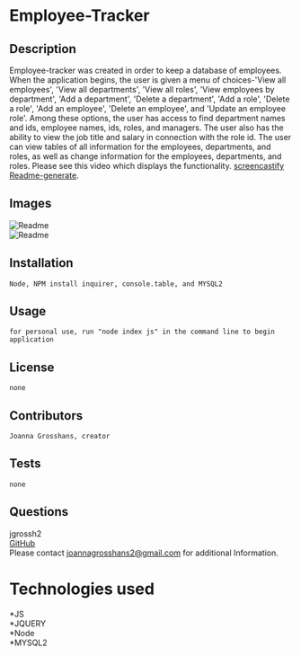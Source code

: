 # Employee-Tracker

## Description

Employee-tracker was created in order to keep a database of employees. When the application begins, the user is given a menu of choices-'View all employees', 'View all departments', 'View all roles', 'View employees by department', 'Add a department', 'Delete a department', 'Add a role', 'Delete a role', 'Add an employee', 'Delete an employee', and 'Update an employee role'. Among these options, the user has access to find department names and ids, employee names, ids, roles, and managers. The user also has the ability to view the job title and salary in connection with the role id. The user can view tables of all information for the employees, departments, and roles, as well as change information for the employees, departments, and roles. Please see this video which displays the functionality. [screencastify Readme-generate](https://drive.google.com/file/d/1Nob_4kZyicROzRZaAwp0xqiwG8DA6afj/view).

## Images 
![Readme](./images/readme.png) <br>
![Readme](./images/readme-1.png)

## Installation
    Node, NPM install inquirer, console.table, and MYSQL2
## Usage
    for personal use, run "node index js" in the command line to begin application
## License
    none
## Contributors
    Joanna Grosshans, creator
## Tests
    none
## Questions
jgrossh2 <br />
[GitHub](https://github.com/jgrossh2/employee-tracker) <br />
Please contact <joannagrosshans2@gmail.com> for additional Information.

# Technologies used
 *JS <br>
 *JQUERY<br>
 *Node <br>
 *MYSQL2<br>
 